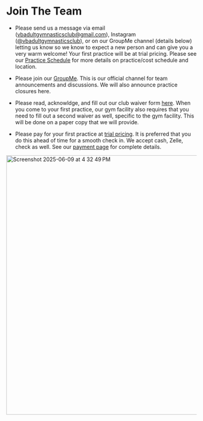 <!---layout: page
title: "About"
permalink: /join-the-team--->

# Join The Team
- Please send us a message via email (vbadultgymnasticsclub@gmail.com), Instagram ([@vbadultgymnasticsclub](https://www.instagram.com/vbadultgymnasticsclub/)), or on our GroupMe channel (details below) letting us know so we know to expect a new person and can give you a very warm welcome! Your first practice will be at trial pricing. Please see our [Practice Schedule](https://vbadultgymnasticsclub.github.io/practice-schedule) for more details on practice/cost schedule and location. 

- Please join our [GroupMe](https://groupme.com/join_group/87617300/U5zsqMLk). This is our official channel for team announcements and discussions. We will also announce practice closures here.

- Please read, acknowldge, and fill out our club waiver form [here](https://docs.google.com/forms/d/e/1FAIpQLSdMvfkJ21OISbY_ON44MipwZDLfCoWonHfgpJlznMz_Gwzkeg/viewform). When you come to your first practice, our gym facility also requires that you need to fill out a second waiver as well, specific to the gym facility. This will be done on a paper copy that we will provide.

 - Please pay for your first practice at [trial pricing](https://checkout.square.site/merchant/MLP80EWDW4CD5/checkout/AP6UEU6QKDSXTDMAJH37GEC2). It is preferred that you do this ahead of time for a smooth check in. We accept cash, Zelle, check as well. See our [payment page](https://vbadultgymnasticsclub.github.io/pay) for complete details.

<img width="685" alt="Screenshot 2025-06-09 at 4 32 49 PM" src="https://github.com/user-attachments/assets/a1d6caa3-481f-488b-8442-ba9ac6ef5679" />



